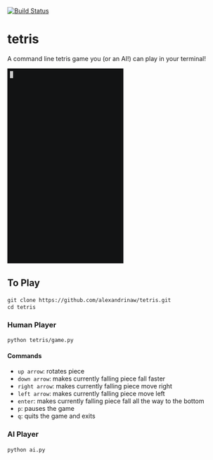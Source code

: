 [![Build Status](https://travis-ci.org/alexandrinaw/tetris.svg?branch=master)](https://travis-ci.org/alexandrinaw/tetris)

# tetris
A command line tetris game you (or an AI!) can play in your terminal!

![AI Playing Tetris](demo.gif)

## To Play
```
git clone https://github.com/alexandrinaw/tetris.git
cd tetris
```

### Human Player
```
python tetris/game.py
```
#### Commands
* `up arrow`: rotates piece
* `down arrow`: makes currently falling piece fall faster
* `right arrow`: makes currently falling piece move right
* `left arrow`: makes currently falling piece move left
* `enter`: makes currently falling piece fall all the way to the bottom
* `p`: pauses the game
* `q`: quits the game and exits

### AI Player
```
python ai.py
```
